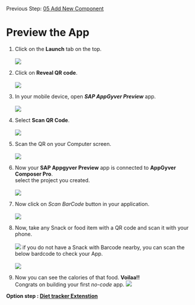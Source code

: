 Previous Step: <a href="https://github.com/SAP-samples/sap-build-apps/blob/main/Workshops/front-end-applications/Bar-code-scanner-app/05%20Add%20New%20Component/Readme.md"> 05 Add New Component</a>

# Preview the App

1. Click on the <b>Launch</b> tab on the top.<br><br>
![](images/Screenshot%202022-09-14%20at%2012.26.43.png)

2. Click on <b>Reveal QR code</b>.<br><br>
![](images/02.png)

3. In your mobile device, open <b><i>SAP AppGyver Preview</b></i> app.<br><br>
![](images/03.jpeg)

4. Select <b>Scan QR Code</b>.<br><br>
![](images/04.jpeg)

5. Scan the QR on your Computer screen.<br><br>
![](images/5.jpeg)

6. Now your <b>SAP Appgyver Preview</b> app is connected to <b>AppGyver Composer Pro</b>.<br>
  select the project you created.<br><br>
  ![](images/6.jpeg)
  
  
 7. Now click on <i>Scan BarCode</i> button in your application.<br><br>
 ![](images/7.jpeg)

  
 8. Now, take any Snack or food item with a QR code and scan it with your phone.<br><br>
 ![](images/8.jpeg)
if you do not have a Snack with Barcode nearby, you can scan the below bardcode to check your App.<br><br>
![](images/IMG_7899.jpg)



9. Now you can see the calories of that food. 
   <b>Voilaa!!</b> <br>
   Congrats on building your first <i>no-code</i> app.
   ![](images/IMG_7909.jpg)
 

<b>Option step : <a href="https://github.com/SAP-samples/build-apps-enablement/blob/main/Workshops/front-end-applications/Bar-code-scanner-app/07%20Diet%20Tracker%20Extension/readme.md">Diet tracker Extenstion</a>
